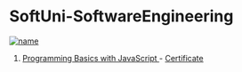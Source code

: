 # SoftUni-SoftwareEngineering

[![name](https://user-images.githubusercontent.com/106109538/170478726-c7fea6e2-4506-4276-82de-016a2925c2a1.png)](https://about.softuni.bg/)

1. <a href="https://softuni.bg/trainings/3631/programming-basics-with-javascript-march-2022" > Programming Basics with JavaScript </a> - <a href="https://softuni.bg/certificates/details/131407/07d5abd0"> Certificate </a>
